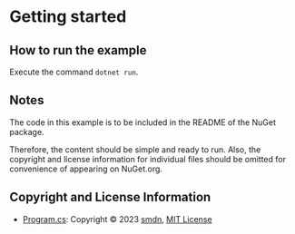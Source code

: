 # Getting started

## How to run the example
Execute the command `dotnet run`.

## Notes
The code in this example is to be included in the README of the NuGet package.

Therefore, the content should be simple and ready to run.
Also, the copyright and license information for individual files should be omitted for convenience of appearing on NuGet.org.

## Copyright and License Information
- [Program.cs](Program.cs): Copyright © 2023 [smdn](mailto:smdn@smdn.jp), [MIT License](../../../LICENSE.txt)
